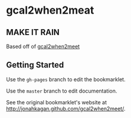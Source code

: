 # gcal2when2meat

## MAKE IT RAIN

Based off of [gcal2when2meet](https://github.com/jonahkagan/gcal2when2meet)

## Getting Started
Use the `gh-pages` branch to edit the bookmarklet.

Use the `master` branch to edit documentation.

See the original bookmarklet's website at <http://jonahkagan.github.com/gcal2when2meet/>.

